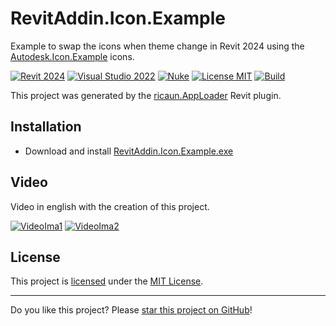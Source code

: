 # RevitAddin.Icon.Example

Example to swap the icons when theme change in Revit 2024 using the [Autodesk.Icon.Example](https://github.com/ricaun-io/Autodesk.Icon.Example) icons.

[![Revit 2024](https://img.shields.io/badge/Revit-2024+-blue.svg)](../..)
[![Visual Studio 2022](https://img.shields.io/badge/Visual%20Studio-2022-blue)](../..)
[![Nuke](https://img.shields.io/badge/Nuke-Build-blue)](https://nuke.build/)
[![License MIT](https://img.shields.io/badge/License-MIT-blue.svg)](LICENSE)
[![Build](../../actions/workflows/Build.yml/badge.svg)](../../actions)

This project was generated by the [ricaun.AppLoader](https://ricaun.com/AppLoader/) Revit plugin.

## Installation

* Download and install [RevitAddin.Icon.Example.exe](../../releases/latest/download/RevitAddin.Icon.Example.zip)

## Video

Video in english with the creation of this project.

[![VideoIma1]][Video1]
[![VideoIma2]][Video2]

## License

This project is [licensed](LICENSE) under the [MIT License](https://en.wikipedia.org/wiki/MIT_License).

---

Do you like this project? Please [star this project on GitHub](../../stargazers)!

[Video1]: https://youtu.be/Ggtz4-pVVYw
[VideoIma1]: https://img.youtube.com/vi/Ggtz4-pVVYw/mqdefault.jpg
[Video2]: https://youtu.be/q14EKVZaeqE
[VideoIma2]: https://img.youtube.com/vi/q14EKVZaeqE/mqdefault.jpg

